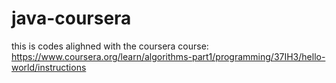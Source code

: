 # java-coursera
this is codes alighned with the coursera course: https://www.coursera.org/learn/algorithms-part1/programming/37IH3/hello-world/instructions

